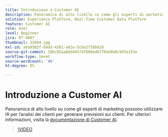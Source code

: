 ```yaml
---
title: Introduzione a Customer AI
description: Panoramica di alto livello su come gli esperti di marketing possono utilizzare IA per l’analisi dei clienti per generare previsioni sui clienti.
solution: Experience Platform, Real-Time Customer Data Platform
feature: Customer AI
role: User
level: Beginner
jira: KT-4807
thumbnail: 32664.jpg
exl-id: a6a9302f-b9dd-4201-a81e-5c8a2f58b82d
source-git-commit: 286c85aa88d44574f00ded67f0de8e0c945a153e
workflow-type: tm+mt
source-wordcount: '46'
ht-degree: 0%

---
```


# Introduzione a Customer AI

Panoramica di alto livello su come gli esperti di marketing possono utilizzare IA per l’analisi dei clienti per generare previsioni sui clienti. Per ulteriori informazioni, visita la [documentazione di Customer AI](https://experienceleague.adobe.com/docs/experience-platform/intelligent-services/customer-ai/overview.html).

>[!VIDEO](https://video.tv.adobe.com/v/32664?learn=on&enablevpops)
